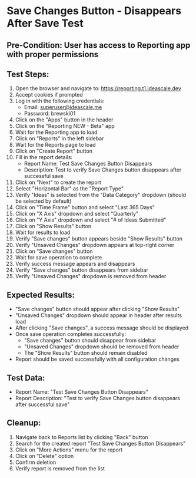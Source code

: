 # Save Changes Button - Disappears After Save Test

## Pre-Condition: User has access to Reporting app with proper permissions

## Test Steps:
1. Open the browser and navigate to: https://reporting.t1.ideascale.dev
2. Accept cookies if prompted
3. Log in with the following credentials:
   - Email: superuser@ideascale.me
   - Password: brewski01
4. Click on the "Apps" button in the header
5. Click on the "Reporting NEW - Beta" app
6. Wait for the Reporting app to load
7. Click on "Reports" in the left sidebar
8. Wait for the Reports page to load
9. Click on "Create Report" button
10. Fill in the report details:
    - Report Name: Test Save Changes Button Disappears
    - Description: Test to verify Save Changes button disappears after successful save
11. Click on "Next" to create the report
12. Select "Horizontal Bar" as the "Report Type"
13. Verify "Ideas" is selected from the "Data Category" dropdown (should be selected by default)
14. Click on "Time Frame" button and select "Last 365 Days"
15. Click on "X Axis" dropdown and select "Quarterly"
16. Click on "Y Axis" dropdown and select "# of Ideas Submitted"
17. Click on "Show Results" button
18. Wait for results to load
19. Verify "Save changes" button appears beside "Show Results" button
20. Verify "Unsaved Changes" dropdown appears at top-right corner
21. Click on "Save changes" button
22. Wait for save operation to complete
23. Verify success message appears and disappears
24. Verify "Save changes" button disappears from sidebar
25. Verify "Unsaved Changes" dropdown is removed from header

## Expected Results:
- "Save changes" button should appear after clicking "Show Results"
- "Unsaved Changes" dropdown should appear in header after results load
- After clicking "Save changes", a success message should be displayed
- Once save operation completes successfully:
  - "Save changes" button should disappear from sidebar
  - "Unsaved Changes" dropdown should be removed from header
  - The "Show Results" button should remain disabled
- Report should be saved successfully with all configuration changes

## Test Data:
- Report Name: "Test Save Changes Button Disappears"
- Report Description: "Test to verify Save Changes button disappears after successful save"

## Cleanup:
1. Navigate back to Reports list by clicking "Back" button
2. Search for the created report "Test Save Changes Button Disappears"
3. Click on "More Actions" menu for the report
4. Click on "Delete" option
5. Confirm deletion
6. Verify report is removed from the list